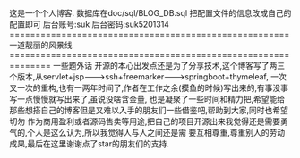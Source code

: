 这是一个个人博客.
数据库在doc/sql/BLOG_DB.sql
把配置文件的信息改成自己的配置即可
后台账号:suk
后台密码:suk5201314
======================================================一道靓丽的风景线==============================================================
一些题外话
开源的本心出发点还是为了分享技术,这个博客写了两三个版本,从servlet+jsp--->ssh+freemarker--->springboot+thymeleaf,
一次又一次的重构,也有一两年时间了,作者在工作之余(摸鱼的时候)写出来的,有事没事写一点慢慢就写出来了,虽说没啥含金量,
也是凝聚了一些时间和精力把,希望能给那些想搭自己的博客但是又难以入手的朋友们一些借鉴吧,帮助到大家,同时也希望切勿
作为商用盈利或者源码售卖等用途,把自己的项目开源出来我觉得还是需要勇气的,个人是这么认为,所以我觉得人与人之间还是需
要互相尊重,尊重别人的劳动成果,最后在这里谢谢点了star的朋友们的支持.
